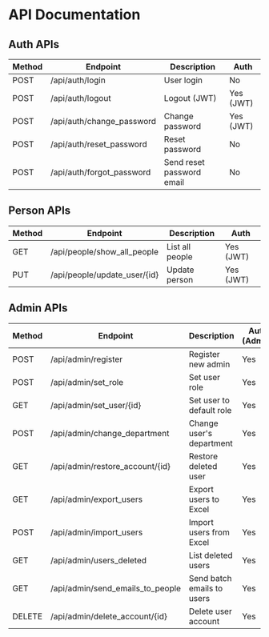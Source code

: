 # API Documentation

## Auth APIs
| Method | Endpoint                       | Description                  | Auth      |
|--------|-------------------------------|------------------------------|-----------|
| POST   | /api/auth/login               | User login                   | No        |
| POST   | /api/auth/logout              | Logout (JWT)                 | Yes (JWT) |
| POST   | /api/auth/change_password     | Change password              | Yes (JWT) |
| POST   | /api/auth/reset_password      | Reset password               | No        |
| POST   | /api/auth/forgot_password     | Send reset password email    | No        |

## Person APIs
| Method | Endpoint                         | Description                 | Auth      |
|--------|----------------------------------|-----------------------------|-----------|
| GET    | /api/people/show_all_people      | List all people             | Yes (JWT) |
| PUT    | /api/people/update_user/{id}     | Update person               | Yes (JWT) |

## Admin APIs
| Method | Endpoint                        | Description                        | Auth (Admin) |
|--------|----------------------------------|-------------------------------------|--------------|
| POST   | /api/admin/register              | Register new admin                  | Yes          |
| POST   | /api/admin/set_role              | Set user role                       | Yes          |
| GET    | /api/admin/set_user/{id}         | Set user to default role            | Yes          |
| POST   | /api/admin/change_department     | Change user's department            | Yes          |
| GET    | /api/admin/restore_account/{id}  | Restore deleted user                | Yes          |
| GET    | /api/admin/export_users          | Export users to Excel               | Yes          |
| POST   | /api/admin/import_users          | Import users from Excel             | Yes          |
| GET    | /api/admin/users_deleted         | List deleted users                  | Yes          |
| GET    | /api/admin/send_emails_to_people | Send batch emails to users          | Yes          |
| DELETE | /api/admin/delete_account/{id}   | Delete user account                 | Yes          |
